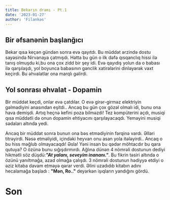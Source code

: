 ```yaml
---
title: Bekarın dramı - Pt.1
date: '2023-01-27'
author: 'Filankəs'
---
```


## Bir əfsanənin başlanğıcı

Bekar qısa keçən gündən sonra evə qayıtdı. Bu müddət ərzində dostu sayəsində Nirvanaya çatmışdı. Hətta bu gün o ilk dəfə qısqanclıq hissi ilə tanış olmuşdu ki,bu ona çox zidd bir şey idi. Evə qayıdış yolun da o babası ilə qarşılaşdı, yol boyunca babasının gənclik xatirələrini dinləyərək vaxt keçirdi. Bu əhvalatlar ona marqlı gəlirdi.

## Yol sonrası əhvalat - Dopamin

Bir müddət keçdi, onlar evə çatdılar. O evə girər-girməz elektriyin gəlmədiyini anasından eşitdi.. Ancaq bu gün çox gözəl olmalı idi, bunu ona hava demişdi. Artıq heçnə kefini poza bilməzdi! Tez kompüterini açdı, musiqi qısa müddətli də onun dopamin ehtiyacını qarşılayacaqdı. Yeməyini musiqi sədaları altında yedi.

Ancaq bir müddət sonra bunun ona bəs etmədiyinin fərqinə vardı. Əlləri titrəyirdi. Nəsə etməliyidi, içindəki heyvan onu asan yola itələyirdi.. Ancaq o bu hiss məğlub olmayacaqdı! Əsla! Yəni insan bu qədər möhtacdır bu qara qutuya? O özünə bunu sığışdırmırdı. Ağlına dünən 4 nömrəli dostunun dediyi hikmətli söz düşdü:**_"At yalanı, seveyim inananı."_**. Bu fikrin təsiri altında o özünü yanıltmağa, azad olmağa çalışdı. 3 nömrəli dostunun hədiyyə etdiyi o əziz kitaba davam etməyə qərar verdi. Əlini uzadıdıb kitabın adını hecalamağa başladı : **"Mən, Ro.."** deyərkən işıqların yandığını gördü.

# Son
